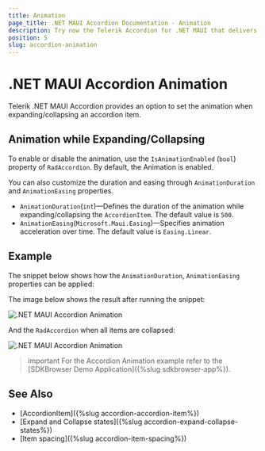 ```yaml
---
title: Animation
page_title: .NET MAUI Accordion Documentation - Animation
description: Try now the Telerik Accordion for .NET MAUI that delivers an animation when expanding/collapsing an accordion item
position: 5
slug: accordion-animation
---
```


# .NET MAUI Accordion Animation

Telerik .NET MAUI Accordion provides an option to set the animation when expanding/collapsing an accordion item.

## Animation while Expanding/Collapsing

To enable or disable the animation, use the `IsAnimationEnabled` (`bool`) property of `RadAccordion`. By default, the Animation is enabled.

You can also customize the duration and easing through `AnimationDuration` and `AnimationEasing` properties.

* `AnimationDuration`(`int`)&mdash;Defines the duration of the animation while expanding/collapsing the `AccordionItem`. The default value is `500`.
* `AnimationEasing`(`Microsoft.Maui.Easing`)&mdash;Specifies animation acceleration over time. The default value is `Easing.Linear`.

## Example

The snippet below shows how the `AnimationDuration`, `AnimationEasing` properties can be applied:

<snippet id='accordion-key-features-xaml'/>

The image below shows the result after running the snippet:

![.NET MAUI Accordion Animation](images/accordion-animation-1.png)

And the `RadAccordion` when all items are collapsed:

![.NET MAUI Accordion Animation](images/accordion-animation-2.png)

>important For the Accordion Animation example refer to the [SDKBrowser Demo Application]({%slug sdkbrowser-app%}).

## See Also

- [AccordionItem]({%slug accordion-accordion-item%})
- [Expand and Collapse states]({%slug accordion-expand-collapse-states%})
- [Item spacing]({%slug accordion-item-spacing%})
